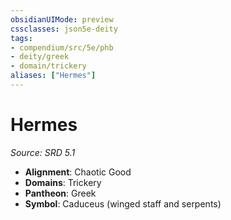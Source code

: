 ```yaml
---
obsidianUIMode: preview
cssclasses: json5e-deity
tags:
- compendium/src/5e/phb
- deity/greek
- domain/trickery
aliases: ["Hermes"]
---
```

# Hermes
*Source: SRD 5.1* 

- **Alignment**: Chaotic Good
- **Domains**: Trickery
- **Pantheon**: Greek
- **Symbol**: Caduceus (winged staff and serpents)